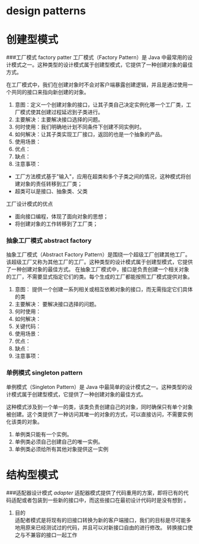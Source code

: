 # design patterns


# 创建型模式
###工厂模式 factory patter
工厂模式（Factory Pattern）是 Java 中最常用的设计模式之一。这种类型的设计模式属于创建型模式，它提供了一种创建对象的最佳方式。

在工厂模式中，我们在创建对象时不会对客户端暴露创建逻辑，并且是通过使用一个共同的接口来指向新创建的对象。
 
 1. 意图：定义一个创建对象的接口，让其子类自己决定实例化哪一个工厂类，工厂模式使其创建过程延迟到子类进行。
 2. 主要解决：主要解决接口选择的问题。
 3. 何时使用：我们明确地计划不同条件下创建不同实例时。
 4. 如何解决：让其子类实现工厂接口，返回的也是一个抽象的产品。
 5. 使用场景：
 6. 优点：
 7. 缺点：
 8. 注意事项：
 
 * 工厂方法模式基于"输入"，应用在超类和多个子类之间的情况，这种模式将创建对象的责任转移到工厂类；
 * 超类可以是接口、抽象类、父类
 
 工厂设计模式的优点
 * 面向接口编程，体现了面向对象的思想；
 * 将创建对象的工作转移到了工厂类；
 
### 抽象工厂模式 abstract factory
抽象工厂模式（Abstract Factory Pattern）是围绕一个超级工厂创建其他工厂。该超级工厂又称为其他工厂的工厂。这种类型的设计模式属于创建型模式，它提供了一种创建对象的最佳方式。
在抽象工厂模式中，接口是负责创建一个相关对象的工厂，不需要显式指定它们的类。每个生成的工厂都能按照工厂模式提供对象。
 1. 意图： 提供一个创建一系列相关或相互依赖对象的接口，而无需指定它们具体的类
 2. 主要解决： 要解决接口选择的问题。
 3. 何时使用：
 4. 如何解决：
 5. 关键代码：
 6. 使用场景：
 7. 优点：
 8. 缺点：
 9. 注意事项：
 
### 单例模式 singleton pattern
单例模式（Singleton Pattern）是 Java 中最简单的设计模式之一。这种类型的设计模式属于创建型模式，它提供了一种创建对象的最佳方式。

这种模式涉及到一个单一的类，该类负责创建自己的对象，同时确保只有单个对象被创建。这个类提供了一种访问其唯一的对象的方式，可以直接访问，不需要实例化该类的对象。


1. 单例类只能有一个实例。
2. 单例类必须自己创建自己的唯一实例。
3. 单例类必须给所有其他对象提供这一实例

# 结构型模式
###适配器设计模式 *adapter*
适配器模式提供了代码重用的方案，即将已有的代码适配或者包装到一些新的接口中，而这些接口在最初设计代码时是没有想到
。
1. 目的  
适配者模式是将现有的旧接口转换为新的客户端接口，我们的目标是尽可能多地用原来已经测试过的代码，并且可以对新接口自由的进行修改。
转换接口使之与不兼容的接口一起工作
